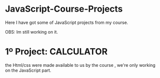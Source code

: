# JavaScript-Course-Projects
Here I have got some of JavaScript projects from my course.

OBS: Im still working on it.

# 1º Project: CALCULATOR
the Html/css were made available to us by the course , we're only working on the JavaScript part.
